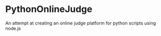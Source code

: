 # PythonOnlineJudge
An attempt at creating an online judge platform for python scripts using node.js

